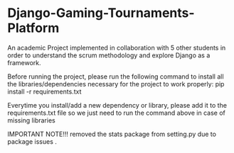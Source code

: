 # Django-Gaming-Tournaments-Platform

An academic Project implemented in collaboration with 5 other students in order to understand the scrum methodology and explore Django as a framework.

Before running the project, please run the following command to install all the libraries/dependencies necessary for the project to work properly:
pip install -r requirements.txt

Everytime you install/add a new dependency or library, please add it to the requirements.txt file so we just need to run the command above in case of missing libraries

IMPORTANT NOTE!!! 
removed the stats package from setting.py due to package issues . 
